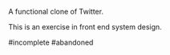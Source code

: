 A functional clone of Twitter.

This is an exercise in front end system design.

<span>#incomplete</span> <span>#abandoned</p>